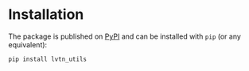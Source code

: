 # Installation

The package is published on [PyPI](https://pypi.org/project/lvtn_utils/)
and can be installed with `pip` (or any equivalent):

```bash
pip install lvtn_utils
```
